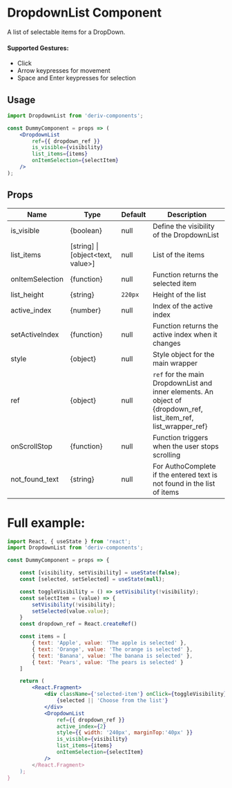 # DropdownList Component

A list of selectable items for a DropDown.


#### Supported Gestures:

-   Click
-   Arrow keypresses for movement
-   Space and Enter keypresses for selection

## Usage

```jsx
import DropdownList from 'deriv-components';

const DummyComponent = props => (
    <DropdownList
        ref={{ dropdown_ref }}
        is_visible={visibility}
        list_items={items}
        onItemSelection={selectItem}
    />
);
```

## Props


| Name              | Type         | Default     | Description                                                              |
| ----------------- | ------------ | ----------- | ------------------------------------------------------------------------ |
| is_visible        | {boolean}    | null        | Define the visibility of the DropdownList                                |
| list_items        | [string] \| [object<text, value>]           | null        | List of the items                         |
| onItemSelection   | {function}   | null        | Function returns the selected item                                       |
| list_height       | {string}     | `220px`     | Height of the list                                                       |
| active_index      | {number}     | null        | Index of the active index                                                |
| setActiveIndex    | {function}   | null        | Function returns the active index when it changes                        |
| style             | {object}     | null        | Style object for the main wrapper                                        |
| ref               | {object}     | null        | `ref` for the main DropdownList and inner elements. An object of {dropdown_ref, list\_item\_ref, list\_wrapper\_ref} |
| onScrollStop      | {function}   | null        | Function triggers when the user stops scrolling                          |
| not\_found\_text  | {string}     | null        | For AuthoComplete if the entered text is not found in the list of items  |


# Full example:

```jsx
import React, { useState } from 'react';
import DropdownList from 'deriv-components';

const DummyComponent = props => {

    const [visibility, setVisibility] = useState(false);
    const [selected, setSelected] = useState(null);

    const toggleVisibility = () => setVisibility(!visibility);
    const selectItem = (value) => {
        setVisibility(!visibility);
        setSelected(value.value);
    }
    const dropdown_ref = React.createRef()

    const items = [
        { text: 'Apple', value: 'The apple is selected' },
        { text: 'Orange', value: 'The orange is selected' },
        { text: 'Banana', value: 'The banana is selected' },
        { text: 'Pears', value: 'The pears is selected' }
    ]

    return (
        <React.Fragment>
            <div className={'selected-item'} onClick={toggleVisibility}></div>
                {selected || 'Choose from the list'}
            </div>
            <DropdownList
                ref={{ dropdown_ref }}
                active_index={2}
                style={{ width: '240px', marginTop:'40px' }}
                is_visible={visibility}
                list_items={items}
                onItemSelection={selectItem}
            />
        </React.Fragment>
    );
}
```
